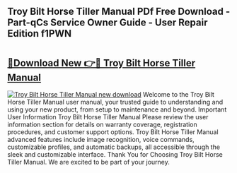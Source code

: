 ## Troy Bilt Horse Tiller Manual PDf Free Download - Part-qCs Service Owner Guide - User Repair Edition f1PWN

# <h2><a href="http://bc44011.oget.top/?id=Troy+Bilt+Horse+Tiller+Manual">🔗Download New 👉🔴 Troy Bilt Horse Tiller Manual</a></h2>

[![Troy Bilt Horse Tiller Manual new download](https://i.imgur.com/5g1atiW.png)](http://bc44011.oget.top/?id=Troy+Bilt+Horse+Tiller+Manual)
Welcome to the Troy Bilt Horse Tiller Manual user manual, your trusted guide to understanding and using your new product, from setup to maintenance and beyond. Important User Information Troy Bilt Horse Tiller Manual Please review the user information section for details on warranty coverage, registration procedures, and customer support options. Troy Bilt Horse Tiller Manual advanced features include image recognition, voice commands, customizable profiles, and automatic backups, all accessible through the sleek and customizable interface. Thank You for Choosing Troy Bilt Horse Tiller Manual. We are excited to be part of your journey.
